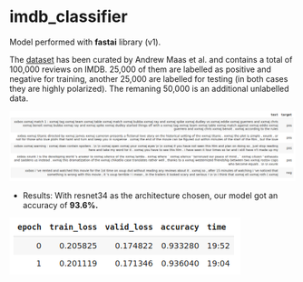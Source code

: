 # imdb_classifier


Model performed with __fastai__ library (v1).


The [dataset](http://ai.stanford.edu/~amaas/data/sentiment/) has been curated by Andrew Maas et al. and contains a total of 100,000 reviews on IMDB. 25,000 of them are labelled as positive and negative for training, another 25,000 are labelled for testing (in both cases they are highly polarized). The remaning 50,000 is an additional unlabelled data.

![example](imdb_classifier_sh2.png)

- Results: With resnet34 as the architecture chosen, our model got an accuracy of __93.6%.__

![result](imdb_classifier_sh1.png)
